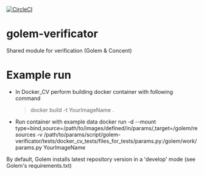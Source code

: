 [![CircleCI](https://circleci.com/gh/golemfactory/golem-verificator.svg?style=shield)](https://circleci.com/gh/golemfactory/golem-verificator)

# golem-verificator
 Shared module for verification (Golem &amp; Concent)

# Example run

* In Docker_CV perform building docker container with following command
    <blockquote>docker build -t YourImageName .</blockquote>

* Run container with example data
      docker run -d --mount type=bind,source=/path/to/images/defined/in/params/,target=/golem/resources -v /path/to/params/script/golem-verificator/tests/docker_cv_tests/files_for_tests/params.py:/golem/work/params.py YourImageName

By default, Golem installs latest repository version in a 'develop' mode 
(see Golem's requirements.txt)
